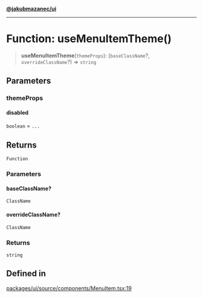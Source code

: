 [**@jakubmazanec/ui**](../README.md)

---

# Function: useMenuItemTheme()

> **useMenuItemTheme**(`themeProps`): (`baseClassName`?, `overrideClassName`?) => `string`

## Parameters

### themeProps

#### disabled

`boolean` = `...`

## Returns

`Function`

### Parameters

#### baseClassName?

`ClassName`

#### overrideClassName?

`ClassName`

### Returns

`string`

## Defined in

[packages/ui/source/components/MenuItem.tsx:19](https://github.com/jakubmazanec/tools/blob/a9765e3de8390a6e57bec51efaeb411fbd7881ab/packages/ui/source/components/MenuItem.tsx#L19)
